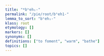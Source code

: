 ```yaml
---
title: "*bʰeh₁-"
permalink: "/pie/root/bʰeh1-"
lemma_to_sort: "bʰeh₁-"
klass: root
etymology: []
markers: []
synonyms: []
definitions: ["to foment", "warm", "bathe"]
topics: []
---
```

